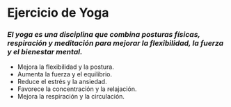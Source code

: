 # Ejercicio de  Yoga

### *El yoga es una disciplina que combina posturas físicas, respiración y meditación para mejorar la flexibilidad, la fuerza y el bienestar mental.*

- Mejora la flexibilidad y la postura.
- Aumenta la fuerza y el equilibrio.
- Reduce el estrés y la ansiedad.
- Favorece la concentración y la relajación.
- Mejora la respiración y la circulación.